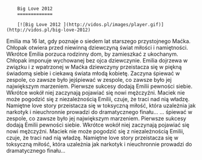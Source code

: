 
        Big Love 2012 
        =============
        
        [![Big Love 2012 ](http://vidos.pl/images/player.gif)](http://vidos.pl/big-love-2012)
        
        
 Emilia ma 16 lat, gdy poznaje o siedem lat starszego przystojnego Maćka. Chłopak otwiera przed niewinną dziewczyną świat miłości i namiętności. Wkrótce Emilia porzuca rodzinny dom, by zamieszkać z ukochanym. Chłopak imponuje wychowanej bez ojca dziewczynie. Emilia dojrzewa w związku i z wpatrzonej w Maćka dziewczyny przeistacza się w piękną świadomą siebie i ciekawą świata młodą kobietę. Zaczyna śpiewać w zespole, co zawsze było jejśpiewać w zespole, co zawsze było jej największym marzeniem. Pierwsze sukcesy dodają Emilii pewności siebie. Wkrótce wokół niej zaczynają pojawiać się nowi mężczyźni. Maciek nie może pogodzić się z niezależnością Emilii, czuje, że traci nad nią władzę. Namiętne love story przeistacza się w toksyczną miłość, która uzależnia jak narkotyk i nieuchronnie prowadzi do dramatycznego finału...   ... śpiewać w zespole, co zawsze było jej największym marzeniem. Pierwsze sukcesy dodają Emilii pewności siebie. Wkrótce wokół niej zaczynają pojawiać się nowi mężczyźni. Maciek nie może pogodzić się z niezależnością Emilii, czuje, że traci nad nią władzę. Namiętne love story przeistacza się w toksyczną miłość, która uzależnia jak narkotyk i nieuchronnie prowadzi do dramatycznego finału...
    